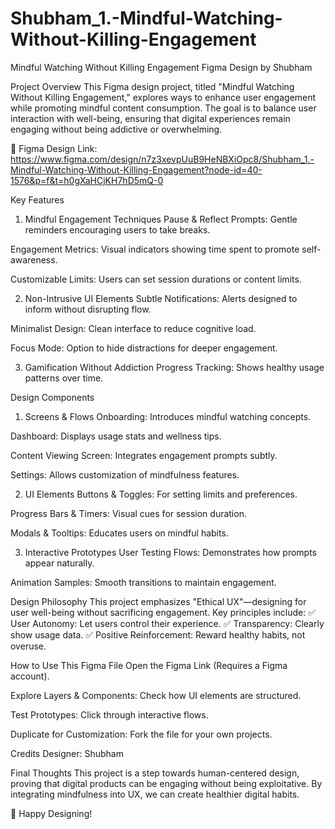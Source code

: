 # Shubham_1.-Mindful-Watching-Without-Killing-Engagement
Mindful Watching Without Killing Engagement
Figma Design by Shubham

Project Overview
This Figma design project, titled "Mindful Watching Without Killing Engagement," explores ways to enhance user engagement while promoting mindful content consumption. The goal is to balance user interaction with well-being, ensuring that digital experiences remain engaging without being addictive or overwhelming.

🔗 Figma Design Link: https://www.figma.com/design/n7z3xevpUuB9HeNBXiOpc8/Shubham_1.-Mindful-Watching-Without-Killing-Engagement?node-id=40-1576&p=f&t=h0gXaHCjKH7hD5mQ-0

Key Features
1. Mindful Engagement Techniques
Pause & Reflect Prompts: Gentle reminders encouraging users to take breaks.

Engagement Metrics: Visual indicators showing time spent to promote self-awareness.

Customizable Limits: Users can set session durations or content limits.

2. Non-Intrusive UI Elements
Subtle Notifications: Alerts designed to inform without disrupting flow.

Minimalist Design: Clean interface to reduce cognitive load.

Focus Mode: Option to hide distractions for deeper engagement.

3. Gamification Without Addiction
Progress Tracking: Shows healthy usage patterns over time.

Design Components
1. Screens & Flows
Onboarding: Introduces mindful watching concepts.

Dashboard: Displays usage stats and wellness tips.

Content Viewing Screen: Integrates engagement prompts subtly.

Settings: Allows customization of mindfulness features.

2. UI Elements
Buttons & Toggles: For setting limits and preferences.

Progress Bars & Timers: Visual cues for session duration.

Modals & Tooltips: Educates users on mindful habits.

3. Interactive Prototypes
User Testing Flows: Demonstrates how prompts appear naturally.

Animation Samples: Smooth transitions to maintain engagement.

Design Philosophy
This project emphasizes "Ethical UX"—designing for user well-being without sacrificing engagement. Key principles include:
✅ User Autonomy: Let users control their experience.
✅ Transparency: Clearly show usage data.
✅ Positive Reinforcement: Reward healthy habits, not overuse.

How to Use This Figma File
Open the Figma Link (Requires a Figma account).

Explore Layers & Components: Check how UI elements are structured.

Test Prototypes: Click through interactive flows.

Duplicate for Customization: Fork the file for your own projects.

Credits
Designer: Shubham

Final Thoughts
This project is a step towards human-centered design, proving that digital products can be engaging without being exploitative. By integrating mindfulness into UX, we can create healthier digital habits.

🚀 Happy Designing!
